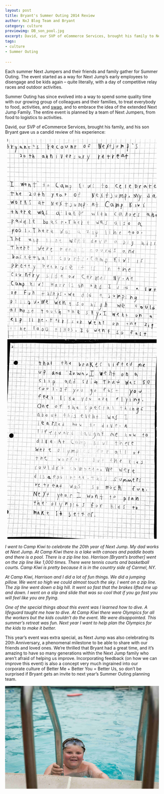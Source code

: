 ```yaml
---
layout: post
title: Bryant's Summer Outing 2014 Review
author: NxJ Blog Team and Bryant
category: culture
previewimg: DB_son_pool.jpg
excerpt: David, our SVP of eCommerce Services, brought his family to Next Jump's annual Summer Outing in upstate New York.  Here is what his son Bryant wrote up in a candid review of his experience, including the zipline and the jumping pillow.
tags:
- culture
- Summer Outing

---
```


Each summer Next Jumpers and their friends and family gather for Summer Outing.  The event started as a way for Next Jump’s early employees to disengage and be kids again – quite literally, with a day of competitive relay races and outdoor activities.

Summer Outing has since evolved into a way to spend some quality time with our growing group of colleagues and their families, to treat everybody to food, activities, and <a href="https://twitter.com/dberney/status/490993967270359041">swag</a>, and to embrace the idea of the extended Next Jump Family.  The entire event is planned by a team of Next Jumpers, from food to logistics to activities.

David, our SVP of eCommerce Services, brought his family, and his son Bryant gave us a candid review of his experience:

![Bryant's Note, Pg 1](/images/outing_account_pg1.jpg)
![Bryant's Note, Pg 2](/images/outing_account_pg2.jpg)

*I went to Camp Kiwi to celebrate the 20th year of Next Jump.  My dad works at Next Jump. At Camp Kiwi there is a lake with canoes and paddle boats and there is a pool. There is a zip line too. Harrison [Bryant’s brother] went on the zip line like 1,000 times. There were tennis courts and basketball courts. Camp Kiwi is pretty because it is in the country side of Carmel, NY.*

*At Camp Kiwi, Harrison and I did a lot of fun things. We did a jumping pillow. We went so high we could almost touch the sky. I went on a zip line. The zip line went down a big hill. It went so fast that the brakes lifted me up and down. I went on a slip and slide that was so cool that if you go fast you will feel like you are flying.*

*One of the special things about this event was I learned how to dive. A lifeguard taught me how to dive. At Camp Kiwi there were Olympics for all the workers but the kids couldn’t do the event.  We were disappointed.  This summer’s retreat was fun. Next year I want to help plan the Olympics for the kids to make it better.*

This year’s event was extra special, as Next Jump was also celebrating its 20th Anniversary, a phenomenal milestone to be able to share with our friends and loved ones.   We’re thrilled that Bryant had a great time, and it’s amazing to have so many generations within the Next Jump family who aren’t afraid of helping us improve.  Incorporating feedback (on how we can improve this event) is also a concept very much ingrained into our corporate culture of Better Me + Better You = Better Us, so don’t be surprised if Bryant gets an invite to next year’s Summer Outing planning team. 

![Bryant](/images/DB_son_pool.jpg)
